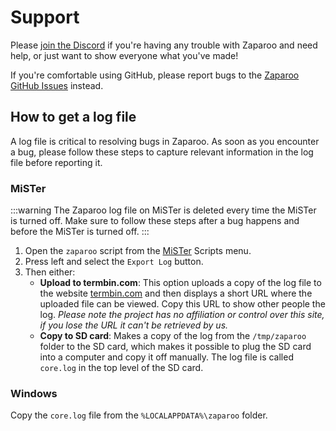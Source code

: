 # Support

Please [join the Discord](https://wizzo.dev/discord) if you're having any trouble with Zaparoo and need help, or just want to show everyone what you've made!

If you're comfortable using GitHub, please report bugs to the [Zaparoo GitHub Issues](https://github.com/wizzomafizzo/tapto/issues) instead.

## How to get a log file

A log file is critical to resolving bugs in Zaparoo. As soon as you encounter a bug, please follow these steps to capture relevant information in the log file before reporting it.

### MiSTer

:::warning
The Zaparoo log file on MiSTer is deleted every time the MiSTer is turned off. Make sure to follow these steps after a bug happens and before the MiSTer is turned off.
:::

1.  Open the `zaparoo` script from the [MiSTer](../platforms/mister.md) Scripts menu.
2.  Press left and select the `Export Log` button.
3.  Then either:
    - **Upload to termbin.com**: This option uploads a copy of the log file to the website [termbin.com](https://termbin.com) and then displays a short URL where the uploaded file can be viewed. Copy this URL to show other people the log. _Please note the project has no affiliation or control over this site, if you lose the URL it can't be retrieved by us._
    - **Copy to SD card**: Makes a copy of the log from the `/tmp/zaparoo` folder to the SD card, which makes it possible to plug the SD card into a computer and copy it off manually. The log file is called `core.log` in the top level of the SD card.

### Windows

Copy the `core.log` file from the `%LOCALAPPDATA%\zaparoo` folder.
